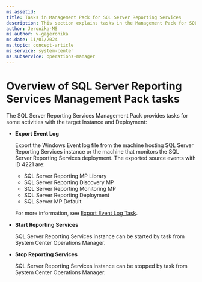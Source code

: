 ```yaml
---
ms.assetid: 
title: Tasks in Management Pack for SQL Server Reporting Services
description: This section explains tasks in the Management Pack for SQL Server Reporting Services
author: Jeronika-MS
ms.author: v-gajeronika
ms.date: 11/01/2024
ms.topic: concept-article
ms.service: system-center
ms.subservice: operations-manager
---
```

# Overview of SQL Server Reporting Services Management Pack tasks

The SQL Server Reporting Services Management Pack provides tasks for some activities with the target Instance and Deployment:

- **Export Event Log**

   Export the Windows Event log file from the machine hosting SQL Server Reporting Services instance or the machine that monitors the SQL Server Reporting Services deployment.
   The exported source events with ID 4221 are:

  - SQL Server Reporting MP Library
  - SQL Server Reporting Discovery MP
  - SQL Server Reporting Monitoring MP
  - SQL Server Reporting Deployment
  - SQL Server MP Default
  
  For more information, see [Export Event Log Task](sql-server-management-pack-export-event-log-task.md).

- **Start Reporting Services**

    SQL Server Reporting Services instance can be started by task from System Center Operations Manager.

- **Stop Reporting Services**

    SQL Server Reporting Services instance can be stopped by task from System Center Operations Manager.

